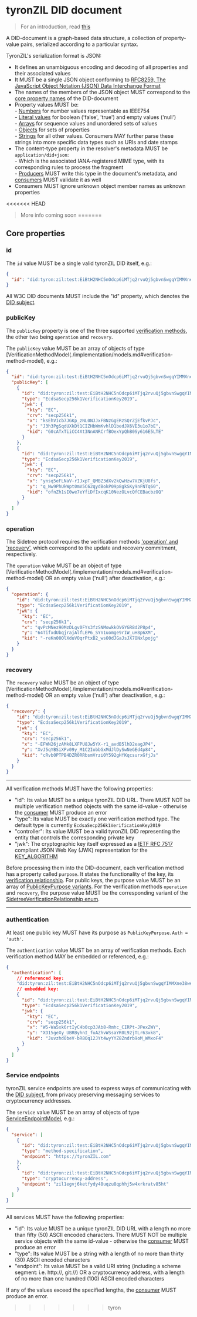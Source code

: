 # tyronZIL DID document

> For an introduction, read [this](./W3C-dids.md#did-document)

A DID-document is a graph-based data structure, a collection of property-value pairs, serialized according to a particular syntax.

TyronZIL's serialization format is JSON:  

- It defines an unambiguous encoding and decoding of all properties and their associated values
- It MUST be a single JSON object conforming to [RFC8259, The JavaScript Object Notation (JSON) Data Interchange Format](https://tools.ietf.org/html/rfc8259)  
- The names of the members of the JSON object MUST correspond to the [core property names](#core-properties) of the DID-document  
- Property values MUST be:  
        - [Numbers](https://tools.ietf.org/html/rfc8259#section-6) for number values representable as IEEE754  
        - [Literal values](https://tools.ietf.org/html/rfc8259#section-3) for boolean ('false', 'true') and empty values ('null')  
        - [Arrays](https://tools.ietf.org/html/rfc8259#section-5) for sequence values and unordered sets of values  
                - [Objects](https://tools.ietf.org/html/rfc8259#section-4) for sets of properties  
                - [Strings](https://tools.ietf.org/html/rfc8259#section-7) for all other values. Consumers MAY further parse these strings into more specific data types such as URIs and date stamps  
- The content-type property in the resolver's metadata MUST be ```application/did+json```:  
        - Which is the associated IANA-registered MIME type, with its corresponding rules to process the fragment  
        - [Producers](./W3C-dids.md#producer) MUST write this type in the document's metadata, and [consumers](./W3C-dids.md#consumer) MUST validate it as well
- Consumers MUST ignore unknown object member names as unknown properties

<<<<<<< HEAD
> More info coming soon
=======
## Core properties

### id

The ```id``` value MUST be a single valid tyronZIL DID itself, e.g.:

```json
{
  "id": "did:tyron:zil:test:EiBtH2NHC5nOdcp6iMTjq2rvuQj5gbvnSwgqYIMMXne38w"
}
```

All W3C DID documents MUST include the "id" property, which denotes the [DID subject](./W3C-dids.md#did-subject).

### publicKey

The ```publicKey``` property is one of the three supported [verification methods](./W3C-dids.md#verification-method), the other two being ```operation``` and ```recovery```.

The ```publicKey``` value MUST be an array of objects of type [VerificationMethodModel(./implementation/models.md#verification-method-model), e.g.:

```json
{
  "id": "did:tyron:zil:test:EiBtH2NHC5nOdcp6iMTjq2rvuQj5gbvnSwgqYIMMXne38w",
  "publicKey": [
    {
      "id": "did:tyron:zil:test:EiBtH2NHC5nOdcp6iMTjq2rvuQj5gbvnSwgqYIMMXne38w#primarySigningKey",
      "type": "EcdsaSecp256k1VerificationKey2019",
      "jwk": {
        "kty": "EC",
        "crv": "secp256k1",
        "x": "ksEhVIcb7JGKp_zNL0NJJxFBNzGgERzSQrZjEfkvPJc",
        "y": "J3h3PgSqdUXkDt1CIZHbWmKvhlD1bedJX6VE3u1o7bE",
        "kid": "G0cATxTiiCC4Xt3NnANRCrfBOexYpQhB0Sy616E5LTE"
      }
    },
    {
      "id": "did:tyron:zil:test:EiBtH2NHC5nOdcp6iMTjq2rvuQj5gbvnSwgqYIMMXne38w#anotherSigningKey",
      "type": "EcdsaSecp256k1VerificationKey2019",
      "jwk": {
        "kty": "EC",
        "crv": "secp256k1",
        "x": "ynsq5eFLNaV-rIJxpT_QMBZ3dXv2kQwHzw7VZKjU8fs",
        "y": "q_Nw9PhUkWpt0mV5C62qydBokP09p8gkSKy9nFNTq60",
        "kid": "ofnZh1sI0we7eYfiDfIxcqK10NezOLvcQfCEBacbzOQ"
      }
    }
  ]
}
```

### operation

The Sidetree protocol requires the verification methods ['operation' and 'recovery'](./implementation/models.md#sidetree-verification-methods), which correspond to the update and recovery commitment, respectively.

The ```operation``` value MUST be an object of type [VerificationMethodModel(./implementation/models.md#verification-method-model) OR an empty value ('null') after deactivation, e.g.:

```json
{
  "operation": {
    "id": "did:tyron:zil:test:EiBtH2NHC5nOdcp6iMTjq2rvuQj5gbvnSwgqYIMMXne38w#-reKn00OlXduVOqrPtxB2_wsO0dJGaJsJX7ONxlpojg",
    "type": "EcdsaSecp256k1VerificationKey2019",
    "jwk": {
      "kty": "EC",
      "crv": "secp256k1",
      "x": "qvPcMNez90MzDLgv0FYs3fzSNMowkkOVGYGR8d2P8p4",
      "y": "64TifxdUbqjrajAlfLEP6_SYn1uomge9rIW_uH8p6XM",
      "kid": "-reKn00OlXduVOqrPtxB2_wsO0dJGaJsJX7ONxlpojg"
    }
  }
}
```

### recovery

The ```recovery``` value MUST be an object of type [VerificationMethodModel(./implementation/models.md#verification-method-model) OR an empty value ('null') after deactivation, e.g.:

```json
{
  "recovery": {
    "id": "did:tyron:zil:test:EiBtH2NHC5nOdcp6iMTjq2rvuQj5gbvnSwgqYIMMXne38w#cRvb0PTPB4DZR0RRbsmVrzi0Y592gHfKqcsurxGfjJs",
    "type": "EcdsaSecp256k1VerificationKey2019",
    "jwk": {
      "kty": "EC",
      "crv": "secp256k1",
      "x": "-EFWN26jzAMk8LXFPU8Jw5YX-r1_avdB5lhD2eagJP4",
      "y": "XvJ5qYBSiXPv09y_M1C2IobbGxMdJlDySwNeGEd4p84",
      "kid": "cRvb0PTPB4DZR0RRbsmVrzi0Y592gHfKqcsurxGfjJs"
    }
  }
}
```

---

All verification methods MUST have the following properties:

- "id": Its value MUST be a unique tyronZIL DID URL. There MUST NOT be multiple verification method objects with the same id-value - otherwise the [consumer](./W3C-dids.md#consumer) MUST produce an error
- "type": Its value MUST be exactly one verification method type. The default type is currently ```EcdsaSecp256k1VerificationKey2019```
- "controller": Its value MUST be a valid tyronZIL DID representing the entity that controls the corresponding private key
- "jwk": The cryptographic key itself expressed as a [IETF RFC 7517](https://tools.ietf.org/html/rfc7517) compliant JSON Web Key (JWK) representation for the [KEY_ALGORITHM](./sidetree.md#key-algorithm)

Before processing them into the DID-document, each verification method has a property called ```purpose```. It states the functionality of the key, its [verification relationship](./W3C-dids.md#verification-relationship). For public keys, the purpose value MUST be an array of [PublicKeyPurpose variants](./implementation/models.md#public-key-purpose). For the verification methods ```operation``` and ```recovery```, the purpose value MUST be the corresponding variant of the [SidetreeVerificationRelationship enum](./sidetree.md#sidetree-verification-relationships).

---

### authentication

At least one public key MUST have its purpose as ```PublicKeyPurpose.Auth = 'auth'```.

The ```authentication``` value MUST be an array of verification methods. Each verification method MAY be embedded or referenced, e.g.:

```json
{
  "authentication": [
    // referenced key:
    "did:tyron:zil:test:EiBtH2NHC5nOdcp6iMTjq2rvuQj5gbvnSwgqYIMMXne38w#primarySigningKey",
    // embedded key:
    {
      "id": "did:tyron:zil:test:EiBtH2NHC5nOdcp6iMTjq2rvuQj5gbvnSwgqYIMMXne38w#authentication-key",
      "type": "EcdsaSecp256k1VerificationKey2019",
      "jwk": {
        "kty": "EC",
        "crv": "secp256k1",
        "x": "W5-Wa5xk6rtIyC4b0cp3JAb8-Rmhc_CIRPt-JPexZWY",
        "y": "XD15geXy_UBRByhnI_fuAZhvWSsaYR0L92jTLr63xk8",
        "kid": "Juvzhd0beV-bR8Oq12JYt4wyYYZ8Zndrb9oM_WMxoF4"
      }
    }
  ]
}
```

### Service endpoints

tyronZIL service endpoints are used to express ways of communicating with the [DID subject](./W3C-dids.md#did-subject), from privacy preserving messaging services to cryptocurrency addresses.

The ```service``` value MUST be an array of objects of type [ServiceEndpointModel](./implementation/models.md#service-endpoint-model), e.g.:

```json
{
  "service": [
    {
      "id": "did:tyron:zil:test:EiBtH2NHC5nOdcp6iMTjq2rvuQj5gbvnSwgqYIMMXne38w#tyronZIL-website",
      "type": "method-specification",
      "endpoint": "https://tyronZIL.com"
    },
    {
      "id": "did:tyron:zil:test:EiBtH2NHC5nOdcp6iMTjq2rvuQj5gbvnSwgqYIMMXne38w#ZIL-address",
      "type": "cryptocurrency-address",
      "endpoint": "zil1egvj6ketfydy48uqzu8qphhj5w4xrkratv85ht"
    }
  ]
}
```

---

All services MUST have the following properties:

- "id": Its value MUST be a unique tyronZIL DID URL with a length no more than fifty (50) ASCII encoded characters. There MUST NOT be multiple service objects with the same id-value - otherwise the [consumer](./W3C-dids.md#consumer) MUST produce an error
- "type": Its value MUST be a string with a length of no more than thirty (30) ASCII encoded characters
- "endpoint": Its value MUST be a valid URI string (including a scheme segment: i.e. http://, git://) OR a cryptocurrency address, with a length of no more than one hundred (100) ASCII encoded characters

If any of the values exceed the specified lengths, the [consumer](./W3C-dids.md#consumer) MUST produce an error.
>>>>>>> tyron
